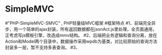 # SimpleMVC
#"PHP-SimpleMVC-SMVC“ , PHP轻量级MVC框架
#框架特点
#1、前端完全异步，用一个简单的ajax封装，所有返回数据都在jsonAct.js里处理，全页面通用，正考虑写js模板引擎，改造成mmv结构。
#2、后端把业务逻辑和查询分离，放在Action和Model两个目录中，数据操作采用wpdb为基类，对比较原始的查询方法封装多一层，暂不支持多表查询。
#3、
